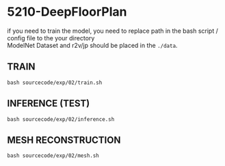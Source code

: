 # 5210-DeepFloorPlan
if you need to train the model, 
you need to replace path in the bash script / config file to the your directory \
ModelNet Dataset and r2v/jp should be placed in the `./data`.
## TRAIN
```bash sourcecode/exp/02/train.sh```
## INFERENCE (TEST)
```bash sourcecode/exp/02/inference.sh```
## MESH RECONSTRUCTION
```bash sourcecode/exp/02/mesh.sh```